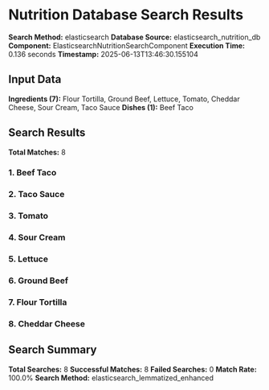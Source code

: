 # Nutrition Database Search Results

**Search Method:** elasticsearch
**Database Source:** elasticsearch_nutrition_db
**Component:** ElasticsearchNutritionSearchComponent
**Execution Time:** 0.136 seconds
**Timestamp:** 2025-06-13T13:46:30.155104

## Input Data
**Ingredients (7):** Flour Tortilla, Ground Beef, Lettuce, Tomato, Cheddar Cheese, Sour Cream, Taco Sauce
**Dishes (1):** Beef Taco

## Search Results
**Total Matches:** 8

### 1. Beef Taco

### 2. Taco Sauce

### 3. Tomato

### 4. Sour Cream

### 5. Lettuce

### 6. Ground Beef

### 7. Flour Tortilla

### 8. Cheddar Cheese

## Search Summary
**Total Searches:** 8
**Successful Matches:** 8
**Failed Searches:** 0
**Match Rate:** 100.0%
**Search Method:** elasticsearch_lemmatized_enhanced

